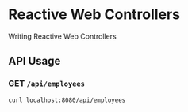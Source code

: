 # Reactive Web Controllers

Writing Reactive Web Controllers

## API Usage

### GET `/api/employees`

```bash
curl localhost:8080/api/employees
```
